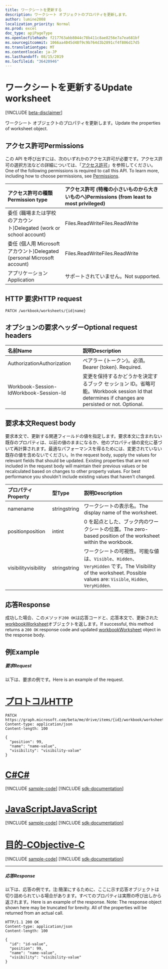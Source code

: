 ```yaml
---
title: ワークシートを更新する
description: ワークシート オブジェクトのプロパティを更新します。
author: lumine2008
localization_priority: Normal
ms.prod: excel
doc_type: apiPageType
ms.openlocfilehash: f217763abb8044c78b411c8ae8256e7a7ea681bf
ms.sourcegitcommit: 1066aa4045d48f9c9b764d3b2891cf4f806d17d5
ms.translationtype: MT
ms.contentlocale: ja-JP
ms.lasthandoff: 08/15/2019
ms.locfileid: "36420946"
---
```

# <a name="update-worksheet"></a><span data-ttu-id="2c008-103">ワークシートを更新する</span><span class="sxs-lookup"><span data-stu-id="2c008-103">Update worksheet</span></span>

[!INCLUDE [beta-disclaimer](../../includes/beta-disclaimer.md)]

<span data-ttu-id="2c008-104">ワークシート オブジェクトのプロパティを更新します。</span><span class="sxs-lookup"><span data-stu-id="2c008-104">Update the properties of worksheet object.</span></span>
## <a name="permissions"></a><span data-ttu-id="2c008-105">アクセス許可</span><span class="sxs-lookup"><span data-stu-id="2c008-105">Permissions</span></span>
<span data-ttu-id="2c008-p101">この API を呼び出すには、次のいずれかのアクセス許可が必要です。アクセス許可の選択方法などの詳細については、「[アクセス許可](/graph/permissions-reference)」を参照してください。</span><span class="sxs-lookup"><span data-stu-id="2c008-p101">One of the following permissions is required to call this API. To learn more, including how to choose permissions, see [Permissions](/graph/permissions-reference).</span></span>

|<span data-ttu-id="2c008-108">アクセス許可の種類</span><span class="sxs-lookup"><span data-stu-id="2c008-108">Permission type</span></span>      | <span data-ttu-id="2c008-109">アクセス許可 (特権の小さいものから大きいものへ)</span><span class="sxs-lookup"><span data-stu-id="2c008-109">Permissions (from least to most privileged)</span></span>              |
|:--------------------|:---------------------------------------------------------|
|<span data-ttu-id="2c008-110">委任 (職場または学校のアカウント)</span><span class="sxs-lookup"><span data-stu-id="2c008-110">Delegated (work or school account)</span></span> | <span data-ttu-id="2c008-111">Files.ReadWrite</span><span class="sxs-lookup"><span data-stu-id="2c008-111">Files.ReadWrite</span></span>    |
|<span data-ttu-id="2c008-112">委任 (個人用 Microsoft アカウント)</span><span class="sxs-lookup"><span data-stu-id="2c008-112">Delegated (personal Microsoft account)</span></span> | <span data-ttu-id="2c008-113">Files.ReadWrite</span><span class="sxs-lookup"><span data-stu-id="2c008-113">Files.ReadWrite</span></span>    |
|<span data-ttu-id="2c008-114">アプリケーション</span><span class="sxs-lookup"><span data-stu-id="2c008-114">Application</span></span> | <span data-ttu-id="2c008-115">サポートされていません。</span><span class="sxs-lookup"><span data-stu-id="2c008-115">Not supported.</span></span> |

## <a name="http-request"></a><span data-ttu-id="2c008-116">HTTP 要求</span><span class="sxs-lookup"><span data-stu-id="2c008-116">HTTP request</span></span>
<!-- { "blockType": "ignored" } -->
```http
PATCH /workbook/worksheets/{id|name}
```
## <a name="optional-request-headers"></a><span data-ttu-id="2c008-117">オプションの要求ヘッダー</span><span class="sxs-lookup"><span data-stu-id="2c008-117">Optional request headers</span></span>
| <span data-ttu-id="2c008-118">名前</span><span class="sxs-lookup"><span data-stu-id="2c008-118">Name</span></span>       | <span data-ttu-id="2c008-119">説明</span><span class="sxs-lookup"><span data-stu-id="2c008-119">Description</span></span>|
|:-----------|:-----------|
| <span data-ttu-id="2c008-120">Authorization</span><span class="sxs-lookup"><span data-stu-id="2c008-120">Authorization</span></span>  | <span data-ttu-id="2c008-p102">ベアラー {トークン}。必須。</span><span class="sxs-lookup"><span data-stu-id="2c008-p102">Bearer {token}. Required.</span></span> |
| <span data-ttu-id="2c008-123">Workbook-Session-Id</span><span class="sxs-lookup"><span data-stu-id="2c008-123">Workbook-Session-Id</span></span>  | <span data-ttu-id="2c008-p103">変更を保持するかどうかを決定するブック セッション ID。省略可能。</span><span class="sxs-lookup"><span data-stu-id="2c008-p103">Workbook session Id that determines if changes are persisted or not. Optional.</span></span>|

## <a name="request-body"></a><span data-ttu-id="2c008-126">要求本文</span><span class="sxs-lookup"><span data-stu-id="2c008-126">Request body</span></span>
<span data-ttu-id="2c008-p104">要求本文で、更新する関連フィールドの値を指定します。要求本文に含まれない既存のプロパティは、以前の値のままになるか、他のプロパティ値の変化に基づいて再計算されます。最適なパフォーマンスを得るためには、変更されていない既存の値を含めないでください。</span><span class="sxs-lookup"><span data-stu-id="2c008-p104">In the request body, supply the values for relevant fields that should be updated. Existing properties that are not included in the request body will maintain their previous values or be recalculated based on changes to other property values. For best performance you shouldn't include existing values that haven't changed.</span></span>

| <span data-ttu-id="2c008-130">プロパティ</span><span class="sxs-lookup"><span data-stu-id="2c008-130">Property</span></span>     | <span data-ttu-id="2c008-131">型</span><span class="sxs-lookup"><span data-stu-id="2c008-131">Type</span></span>   |<span data-ttu-id="2c008-132">説明</span><span class="sxs-lookup"><span data-stu-id="2c008-132">Description</span></span>|
|:---------------|:--------|:----------|
|<span data-ttu-id="2c008-133">name</span><span class="sxs-lookup"><span data-stu-id="2c008-133">name</span></span>|<span data-ttu-id="2c008-134">string</span><span class="sxs-lookup"><span data-stu-id="2c008-134">string</span></span>|<span data-ttu-id="2c008-135">ワークシートの表示名。</span><span class="sxs-lookup"><span data-stu-id="2c008-135">The display name of the worksheet.</span></span>|
|<span data-ttu-id="2c008-136">position</span><span class="sxs-lookup"><span data-stu-id="2c008-136">position</span></span>|<span data-ttu-id="2c008-137">int</span><span class="sxs-lookup"><span data-stu-id="2c008-137">int</span></span>|<span data-ttu-id="2c008-138">0 を起点とした、ブック内のワークシートの位置。</span><span class="sxs-lookup"><span data-stu-id="2c008-138">The zero-based position of the worksheet within the workbook.</span></span>|
|<span data-ttu-id="2c008-139">visibility</span><span class="sxs-lookup"><span data-stu-id="2c008-139">visibility</span></span>|<span data-ttu-id="2c008-140">string</span><span class="sxs-lookup"><span data-stu-id="2c008-140">string</span></span>|<span data-ttu-id="2c008-p105">ワークシートの可視性。可能な値は、`Visible`、`Hidden`、`VeryHidden` です。</span><span class="sxs-lookup"><span data-stu-id="2c008-p105">The Visibility of the worksheet. Possible values are: `Visible`, `Hidden`, `VeryHidden`.</span></span>|

## <a name="response"></a><span data-ttu-id="2c008-143">応答</span><span class="sxs-lookup"><span data-stu-id="2c008-143">Response</span></span>

<span data-ttu-id="2c008-144">成功した場合、このメソッド`200 OK`は応答コードと、応答本文で、更新された[workbookWorksheet](../resources/workbookworksheet.md)オブジェクトを返します。</span><span class="sxs-lookup"><span data-stu-id="2c008-144">If successful, this method returns a `200 OK` response code and updated [workbookWorksheet](../resources/workbookworksheet.md) object in the response body.</span></span>
## <a name="example"></a><span data-ttu-id="2c008-145">例</span><span class="sxs-lookup"><span data-stu-id="2c008-145">Example</span></span>
##### <a name="request"></a><span data-ttu-id="2c008-146">要求</span><span class="sxs-lookup"><span data-stu-id="2c008-146">Request</span></span>
<span data-ttu-id="2c008-147">以下は、要求の例です。</span><span class="sxs-lookup"><span data-stu-id="2c008-147">Here is an example of the request.</span></span>

# <a name="httptabhttp"></a>[<span data-ttu-id="2c008-148">プロトコル</span><span class="sxs-lookup"><span data-stu-id="2c008-148">HTTP</span></span>](#tab/http)
<!-- {
  "blockType": "request",
  "name": "update_worksheet"
}-->
```http
PATCH https://graph.microsoft.com/beta/me/drive/items/{id}/workbook/worksheets/{id|name}
Content-type: application/json
Content-length: 100

{
  "position": 99,
  "name": "name-value",
  "visibility": "visibility-value"
}
```
# <a name="ctabcsharp"></a>[<span data-ttu-id="2c008-149">C#</span><span class="sxs-lookup"><span data-stu-id="2c008-149">C#</span></span>](#tab/csharp)
[!INCLUDE [sample-code](../includes/snippets/csharp/update-worksheet-csharp-snippets.md)]
[!INCLUDE [sdk-documentation](../includes/snippets/snippets-sdk-documentation-link.md)]

# <a name="javascripttabjavascript"></a>[<span data-ttu-id="2c008-150">JavaScript</span><span class="sxs-lookup"><span data-stu-id="2c008-150">JavaScript</span></span>](#tab/javascript)
[!INCLUDE [sample-code](../includes/snippets/javascript/update-worksheet-javascript-snippets.md)]
[!INCLUDE [sdk-documentation](../includes/snippets/snippets-sdk-documentation-link.md)]

# <a name="objective-ctabobjc"></a>[<span data-ttu-id="2c008-151">目的-C</span><span class="sxs-lookup"><span data-stu-id="2c008-151">Objective-C</span></span>](#tab/objc)
[!INCLUDE [sample-code](../includes/snippets/objc/update-worksheet-objc-snippets.md)]
[!INCLUDE [sdk-documentation](../includes/snippets/snippets-sdk-documentation-link.md)]

---

##### <a name="response"></a><span data-ttu-id="2c008-152">応答</span><span class="sxs-lookup"><span data-stu-id="2c008-152">Response</span></span>
<span data-ttu-id="2c008-p106">以下は、応答の例です。注:簡潔にするために、ここに示す応答オブジェクトは切り詰められている場合があります。すべてのプロパティは実際の呼び出しから返されます。</span><span class="sxs-lookup"><span data-stu-id="2c008-p106">Here is an example of the response. Note: The response object shown here may be truncated for brevity. All of the properties will be returned from an actual call.</span></span>
<!-- {
  "blockType": "response",
  "truncated": true,
  "@odata.type": "microsoft.graph.workbookWorksheet"
} -->
```http
HTTP/1.1 200 OK
Content-type: application/json
Content-length: 100

{
  "id": "id-value",
  "position": 99,
  "name": "name-value",
  "visibility": "visibility-value"
}
```

<!-- uuid: 8fcb5dbc-d5aa-4681-8e31-b001d5168d79
2015-10-25 14:57:30 UTC -->
<!--
{
  "type": "#page.annotation",
  "description": "Update worksheet",
  "keywords": "",
  "section": "documentation",
  "tocPath": "",
  "suppressions": [
  ]
}
-->
